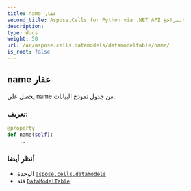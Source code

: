 ```yaml
---
title: name عقار
second_title: Aspose.Cells for Python via .NET API المراجع
description:
type: docs
weight: 50
url: /ar/aspose.cells.datamodels/datamodeltable/name/
is_root: false
---
```

##  name عقار

يحصل على name من جدول نموذج البيانات.
###  تعريف:
```python
@property
def name(self):
    ...
```

###  أنظر أيضا
* الوحدة [`aspose.cells.datamodels`](../../)
* فئة [`DataModelTable`](/cells/python-net/ar/aspose.cells.datamodels/datamodeltable)
